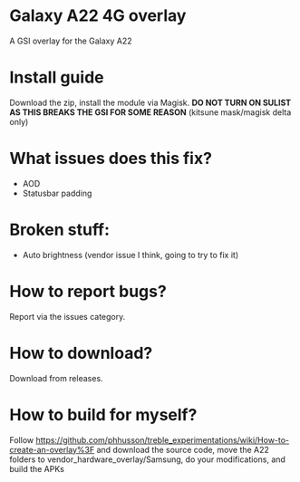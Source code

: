 # Galaxy A22 4G overlay
A GSI overlay for the Galaxy A22

# Install guide
Download the zip, install the module via Magisk.
**DO NOT TURN ON SULIST AS THIS BREAKS THE GSI FOR SOME REASON** (kitsune mask/magisk delta only)

# What issues does this fix?
- AOD
- Statusbar padding

# Broken stuff:
- Auto brightness (vendor issue I think, going to try to fix it)

# How to report bugs?
Report via the issues category.

# How to download?
Download from releases.

# How to build for myself?
Follow https://github.com/phhusson/treble_experimentations/wiki/How-to-create-an-overlay%3F and download the source code, move the A22 folders to vendor_hardware_overlay/Samsung, do your modifications, and build the APKs
